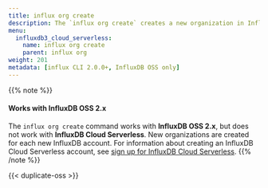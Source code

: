 ```yaml
---
title: influx org create
description: The `influx org create` creates a new organization in InfluxDB.
menu:
  influxdb3_cloud_serverless:
    name: influx org create
    parent: influx org
weight: 201
metadata: [influx CLI 2.0.0+, InfluxDB OSS only]
---
```


{{% note %}}
#### Works with InfluxDB OSS 2.x

The `influx org create` command works with **InfluxDB OSS 2.x**, but does not
work with **InfluxDB Cloud Serverless**.
New organizations are created for each new InfluxDB account.
For information about creating an InfluxDB Cloud Serverless account, see
[sign up for InfluxDB Cloud Serverless](/influxdb3/cloud-serverless/sign-up/).
{{% /note %}}

{{< duplicate-oss >}}
